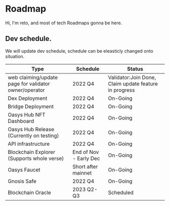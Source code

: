 ---
---

# Roadmap

Hi, I'm reto, and most of tech Roadmaps gonna be here. 


## Dev schedule.

We will update dev schedule, schedule can be eleasticly changed onto situation.

| Type | Schedule | Status |
|-----------|-----------|-----------|
| web claiming/update page for validator owner/operator  | 2022 Q4 | Validator:Join Done, Claim update feature in progress|
| Dex Deployment | 2022 Q4 | On-Going |
| Bridge Deployment | 2022 Q4 | On-Going |
| Oasys Hub NFT Dashboard |  2022 Q4 | On-Going |
| Oasys Hub Release (Currently on testing) |  2022 Q4 | On-Going |
| API infrastructure | 2022 Q4 | On-Going |
| Blockchain Explorer (Supports whole verse) | End of Nov - Early Dec | On-Going |
| Oasys Faucet  | Short after mainnet | On-Going |
| Gnosis Safe  | 2022 Q4 | On-Going |
| Blockchain Oracle  | 2023 Q2-Q3 | Scheduled |
